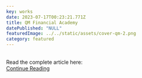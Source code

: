 ```yaml
---
key: works
date: 2023-07-17T00:23:21.771Z
title: QM Financial Academy
datePublished: "NULL"
featuredImage: ../../static/assets/cover-qm-2.png
category: featured
---
```

<br/>
Read the complete article here:
<br/>
<a type="button" href="https://bit.ly/3XKlwLC" target="_blank"  class="py-3 px-6 bg-gray-900 text-white rounded-2xl text-base font-semibold transition delay-50 duration-300">Continue Reading</a>
</center>